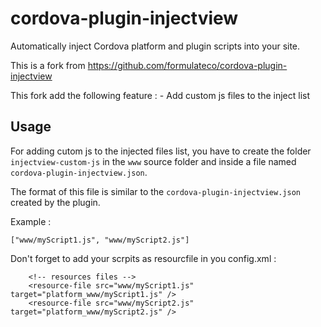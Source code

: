 # cordova-plugin-injectview

Automatically inject Cordova platform and plugin scripts into your site.

This is a fork from https://github.com/formulateco/cordova-plugin-injectview

This fork add the following feature :
    - Add custom js files to the inject list

## Usage

For adding cutom js to the injected files list, you have to create the folder `injectview-custom-js` in the `www` source folder and inside a file named `cordova-plugin-injectview.json`.

The format of this file is similar to the `cordova-plugin-injectview.json` created by the plugin.

Example : 

```
["www/myScript1.js", "www/myScript2.js"]
```

Don't forget to add your scrpits as resourcfile in you config.xml :
```
    <!-- resources files -->
    <resource-file src="www/myScript1.js" target="platform_www/myScript1.js" />
    <resource-file src="www/myScript2.js" target="platform_www/myScript2.js" />
```

